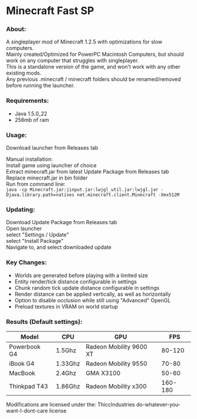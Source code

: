 
# Minecraft Fast SP

### About:
A singleplayer mod of Minecraft 1.2.5 with optimizations for slow computers.  
Mainly created/Optimized for PowerPC Macintosh Computers, but should work on any computer that struggles with singleplayer.  
This is a standalone version of the game, and won't work with any other existing mods.  
Any previous .minecraft / minecraft folders should be renamed/removed before running the launcher.  
### Requirements:
* Java 1.5.0_22
* 256mb of ram
### Usage:
Download launcher from Releases tab  
  
Manual installation:  
Install game using launcher of choice  
Extract minecraft.jar from latest Update Package from Releases tab  
Replace minecraft.jar in bin folder  
Run from command line:  
``java -cp Minecraft.jar:jinput.jar:lwjgl_util.jar:lwjgl.jar -Djava.library.path=natives net.minecraft.client.Minecraft -Xmx512M``

### Updating:
Download Update Package from Releases tab  
Open launcher  
select "Settings / Update"  
select "Install Package"  
Navigate to, and select downloaded update  

### Key Changes:
* Worlds are generated before playing with a limited size
* Entity render/tick distance configurable in settings
* Chunk random tick update distance configurable in settings
* Render distance can be applied vertically, as well as horizontally
* Option to disable occlusion while still using "Advanced" OpenGL
* Preload textures in VRAM on world startup

### Results (Default settings):
| Model        | CPU     | GPU                     | FPS     |
|--------------|---------|-------------------------|---------|
| Powerbook G4 | 1.5Ghz  | Radeon Mobility 9600 XT | 80-120  |
| iBook G4     | 1.33Ghz | Radeon Mobility 9550    | 70-80   |
| MacBook      | 2.4Ghz  | GMA X3100               | 50-60   |
| Thinkpad T43 | 1.86Ghz | Radeon Mobility x300    | 160-180 |

Modifications are licensed under the:
ThiccIndustries do-whatever-you-want-I-dont-care license


